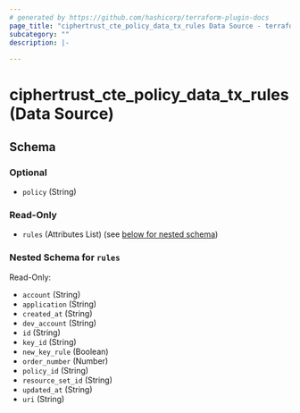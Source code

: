 ```yaml
---
# generated by https://github.com/hashicorp/terraform-plugin-docs
page_title: "ciphertrust_cte_policy_data_tx_rules Data Source - terraform-provider-ciphertrust"
subcategory: ""
description: |-
  
---
```


# ciphertrust_cte_policy_data_tx_rules (Data Source)





<!-- schema generated by tfplugindocs -->
## Schema

### Optional

- `policy` (String)

### Read-Only

- `rules` (Attributes List) (see [below for nested schema](#nestedatt--rules))

<a id="nestedatt--rules"></a>
### Nested Schema for `rules`

Read-Only:

- `account` (String)
- `application` (String)
- `created_at` (String)
- `dev_account` (String)
- `id` (String)
- `key_id` (String)
- `new_key_rule` (Boolean)
- `order_number` (Number)
- `policy_id` (String)
- `resource_set_id` (String)
- `updated_at` (String)
- `uri` (String)
